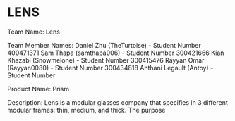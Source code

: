 LENS
======

Team Name: Lens

Team Member Names:
Daniel Zhu (TheTurtoise) - Student Number 400471371
Sam Thapa (samthapa006) - Student Number 300421666
Kian Khazabi (Snowmelone) - Student Number 300415476
Rayyan Omar (Rayyan0080) - Student Number 300434818
Anthani Legault (Antoy) - Student Number 


Product Name: Prism

Description:
Lens is a modular glasses company that specifies in 3 different modular frames: thin, medium, and thick. The purpose 
